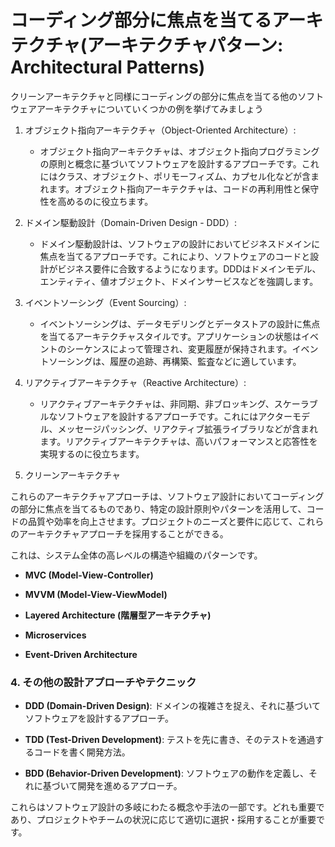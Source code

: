 # コーディング部分に焦点を当てるアーキテクチャ(アーキテクチャパターン: Architectural Patterns)

クリーンアーキテクチャと同様にコーディングの部分に焦点を当てる他のソフトウェアアーキテクチャについていくつかの例を挙げてみましょう

1. オブジェクト指向アーキテクチャ（Object-Oriented Architecture）:
   - オブジェクト指向アーキテクチャは、オブジェクト指向プログラミングの原則と概念に基づいてソフトウェアを設計するアプローチです。これにはクラス、オブジェクト、ポリモーフィズム、カプセル化などが含まれます。オブジェクト指向アーキテクチャは、コードの再利用性と保守性を高めるのに役立ちます。

2. ドメイン駆動設計（Domain-Driven Design - DDD）:
   - ドメイン駆動設計は、ソフトウェアの設計においてビジネスドメインに焦点を当てるアプローチです。これにより、ソフトウェアのコードと設計がビジネス要件に合致するようになります。DDDはドメインモデル、エンティティ、値オブジェクト、ドメインサービスなどを強調します。

3. イベントソーシング（Event Sourcing）:
   - イベントソーシングは、データモデリングとデータストアの設計に焦点を当てるアーキテクチャスタイルです。アプリケーションの状態はイベントのシーケンスによって管理され、変更履歴が保持されます。イベントソーシングは、履歴の追跡、再構築、監査などに適しています。

4. リアクティブアーキテクチャ（Reactive Architecture）:
   - リアクティブアーキテクチャは、非同期、非ブロッキング、スケーラブルなソフトウェアを設計するアプローチです。これにはアクターモデル、メッセージパッシング、リアクティブ拡張ライブラリなどが含まれます。リアクティブアーキテクチャは、高いパフォーマンスと応答性を実現するのに役立ちます。

5. クリーンアーキテクチャ

これらのアーキテクチャアプローチは、ソフトウェア設計においてコーディングの部分に焦点を当てるものであり、特定の設計原則やパターンを活用して、コードの品質や効率を向上させます。プロジェクトのニーズと要件に応じて、これらのアーキテクチャアプローチを採用することができる。

これは、システム全体の高レベルの構造や組織のパターンです。

- **MVC (Model-View-Controller)**

- **MVVM (Model-View-ViewModel)**

- **Layered Architecture (階層型アーキテクチャ)**

- **Microservices**

- **Event-Driven Architecture**


### 4. **その他の設計アプローチやテクニック**

- **DDD (Domain-Driven Design)**: ドメインの複雑さを捉え、それに基づいてソフトウェアを設計するアプローチ。

- **TDD (Test-Driven Development)**: テストを先に書き、そのテストを通過するコードを書く開発方法。

- **BDD (Behavior-Driven Development)**: ソフトウェアの動作を定義し、それに基づいて開発を進めるアプローチ。

これらはソフトウェア設計の多岐にわたる概念や手法の一部です。どれも重要であり、プロジェクトやチームの状況に応じて適切に選択・採用することが重要です。
